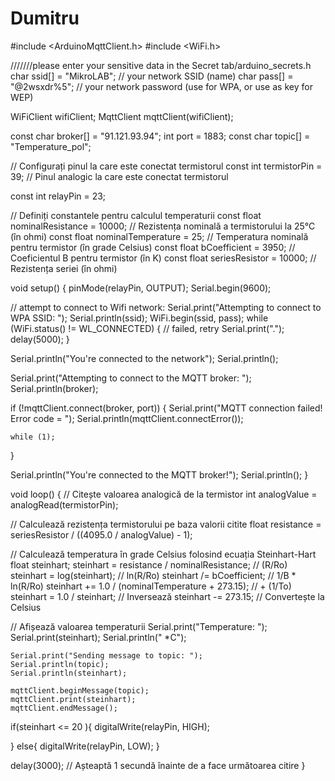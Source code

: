 # Dumitru

#include <ArduinoMqttClient.h>
#include <WiFi.h>

///////please enter your sensitive data in the Secret tab/arduino_secrets.h
char ssid[] = "MikroLAB";        // your network SSID (name)
char pass[] = "@2wsxdr%5";    // your network password (use for WPA, or use as key for WEP)

WiFiClient wifiClient;
MqttClient mqttClient(wifiClient);

const char broker[] = "91.121.93.94";
int        port     = 1883;
const char topic[]  = "Temperature_pol";

// Configurați pinul la care este conectat termistorul
const int termistorPin = 39;  // Pinul analogic la care este conectat termistorul

const int relayPin = 23;

// Definiți constantele pentru calculul temperaturii
const float nominalResistance = 10000;    // Rezistența nominală a termistorului la 25°C (în ohmi)
const float nominalTemperature = 25;      // Temperatura nominală pentru termistor (în grade Celsius)
const float bCoefficient = 3950;          // Coeficientul B pentru termistor (în K)
const float seriesResistor = 10000;       // Rezistența seriei (în ohmi)

void setup() {
  pinMode(relayPin, OUTPUT);
  Serial.begin(9600);

  // attempt to connect to Wifi network:
  Serial.print("Attempting to connect to WPA SSID: ");
  Serial.println(ssid);
  WiFi.begin(ssid, pass);
  while (WiFi.status() != WL_CONNECTED) {
    // failed, retry
    Serial.print(".");
    delay(5000);
  }

  Serial.println("You're connected to the network");
  Serial.println();

  Serial.print("Attempting to connect to the MQTT broker: ");
  Serial.println(broker);

  if (!mqttClient.connect(broker, port)) {
    Serial.print("MQTT connection failed! Error code = ");
    Serial.println(mqttClient.connectError());

    while (1);
  }

  Serial.println("You're connected to the MQTT broker!");
  Serial.println();
}


void loop() {
  // Citește valoarea analogică de la termistor
  int analogValue = analogRead(termistorPin);

  // Calculează rezistența termistorului pe baza valorii citite
  float resistance = seriesResistor / ((4095.0 / analogValue) - 1);

  // Calculează temperatura în grade Celsius folosind ecuația Steinhart-Hart
  float steinhart;
  steinhart = resistance / nominalResistance;           // (R/Ro)
  steinhart = log(steinhart);                           // ln(R/Ro)
  steinhart /= bCoefficient;                            // 1/B * ln(R/Ro)
  steinhart += 1.0 / (nominalTemperature + 273.15);     // + (1/To)
  steinhart = 1.0 / steinhart;                          // Inversează
  steinhart -= 273.15;                                  // Convertește la Celsius

  // Afișează valoarea temperaturii
  Serial.print("Temperature: ");
  Serial.print(steinhart);
  Serial.println(" *C");

    Serial.print("Sending message to topic: ");
    Serial.println(topic);
    Serial.println(steinhart);

    mqttClient.beginMessage(topic);
    mqttClient.print(steinhart);
    mqttClient.endMessage();
 

  if(steinhart <= 20 ){
    digitalWrite(relayPin, HIGH);

  }
  else{
     digitalWrite(relayPin, LOW);
  }

   
  delay(3000); // Așteaptă 1 secundă înainte de a face următoarea citire
}
